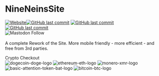 # NineNeinsSite

<a href="https://www.NineNeins.com" target="_Website"><img alt="Website" src="https://img.shields.io/website?style=for-the-badge&url=https%3A%2F%2Fwww.NineNeins.com"></a><a href="https://www.NineNeins.com" target="_Website"><img alt="GitHub last commit" src="https://img.shields.io/github/last-commit/9NeinsG/NineNeinsSite?style=for-the-badge"></a>
<a href="https://t.me/ninenein" target="_Telgram"><img alt="GitHub last commit" src="https://img.shields.io/badge/Telegram-GreyingError-blue?style=for-the-badge"></a></br><a href="https://www.minds.com/greyingerror9?referrer=greyingerror9" target="_Mind"><img alt="GitHub last commit" src="https://img.shields.io/badge/Minds-GreyingError-yellow?style=for-the-badge"></a></br>
<a>![Mastodon Follow](https://img.shields.io/mastodon/follow/908552?color=brightgreen&domain=https%3A%2F%2Fgab.com%2F&label=%40GreyingError%20on%20Gab&style=for-the-badge)</a></br>
</br>
A complete Rework of the Site. More mobile friendly - more efficient - and free from 3rd parties.

Crypto Checkout
</br>
<img src="https://i.ibb.co/8dq631M/dogecoin-doge-logo.png" alt="dogecoin-doge-logo" border="0">  <img src="https://i.ibb.co/7zNvjJS/ethereum-eth-logo.png" alt="ethereum-eth-logo" border="0">  <img src="https://i.ibb.co/CzVHhTP/monero-xmr-logo.png" alt="monero-xmr-logo" border="0">  </a><img src="https://i.ibb.co/0FFXhjw/basic-attention-token-bat-logo.png" alt="basic-attention-token-bat-logo" border="0">  <img src="https://i.ibb.co/WWb8Tx7/bitcoin-btc-logo.png" alt="bitcoin-btc-logo" border="0">
</br>
</br>

